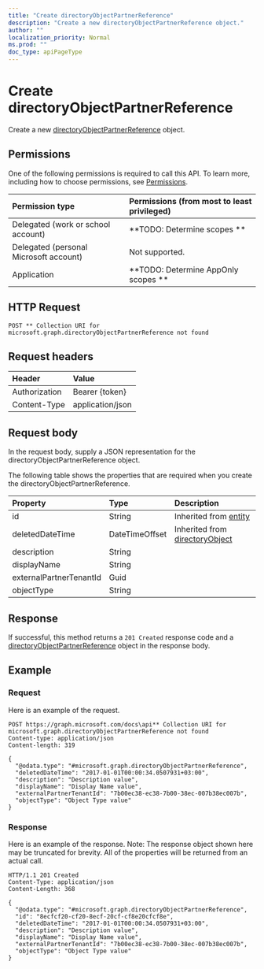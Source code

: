 ```yaml
---
title: "Create directoryObjectPartnerReference"
description: "Create a new directoryObjectPartnerReference object."
author: ""
localization_priority: Normal
ms.prod: ""
doc_type: apiPageType
---
```


# Create directoryObjectPartnerReference

Create a new [directoryObjectPartnerReference](../resources/directoryobjectpartnerreference.md) object.

## Permissions
One of the following permissions is required to call this API. To learn more, including how to choose permissions, see [Permissions](/concepts/permissions-reference.md).

|Permission type|Permissions (from most to least privileged)|
|:---|:---|
|Delegated (work or school account)|**TODO: Determine scopes **|
|Delegated (personal Microsoft account)|Not supported.|
|Application|**TODO: Determine AppOnly scopes **|

## HTTP Request
<!-- {
  "blockType": "ignored"
}
-->
``` http
POST ** Collection URI for microsoft.graph.directoryObjectPartnerReference not found
```

## Request headers
|Header|Value|
|:---|:---|
|Authorization|Bearer {token}|
|Content-Type|application/json|

## Request body
In the request body, supply a JSON representation for the directoryObjectPartnerReference object.

The following table shows the properties that are required when you create the directoryObjectPartnerReference.

|Property|Type|Description|
|:---|:---|:---|
|id|String| Inherited from [entity](../resources/entity.md)|
|deletedDateTime|DateTimeOffset| Inherited from [directoryObject](../resources/directoryObject.md)|
|description|String||
|displayName|String||
|externalPartnerTenantId|Guid||
|objectType|String||



## Response
If successful, this method returns a `201 Created` response code and a [directoryObjectPartnerReference](../resources/directoryobjectpartnerreference.md) object in the response body.

## Example

### Request
Here is an example of the request.
<!-- {
  "blockType": "request",
  "name": "create_directoryobjectpartnerreference_from_"
}
-->
``` http
POST https://graph.microsoft.com/docs\api** Collection URI for microsoft.graph.directoryObjectPartnerReference not found
Content-type: application/json
Content-length: 319

{
  "@odata.type": "#microsoft.graph.directoryObjectPartnerReference",
  "deletedDateTime": "2017-01-01T00:00:34.0507931+03:00",
  "description": "Description value",
  "displayName": "Display Name value",
  "externalPartnerTenantId": "7b00ec38-ec38-7b00-38ec-007b38ec007b",
  "objectType": "Object Type value"
}
```

### Response
Here is an example of the response. Note: The response object shown here may be truncated for brevity. All of the properties will be returned from an actual call.
<!-- {
  "blockType": "response",
  "truncated": true,
  "@odata.type": "microsoft.graph.directoryobjectpartnerreference"
}
-->
``` http
HTTP/1.1 201 Created
Content-Type: application/json
Content-Length: 368

{
  "@odata.type": "#microsoft.graph.directoryObjectPartnerReference",
  "id": "8ecfcf20-cf20-8ecf-20cf-cf8e20cfcf8e",
  "deletedDateTime": "2017-01-01T00:00:34.0507931+03:00",
  "description": "Description value",
  "displayName": "Display Name value",
  "externalPartnerTenantId": "7b00ec38-ec38-7b00-38ec-007b38ec007b",
  "objectType": "Object Type value"
}
```

